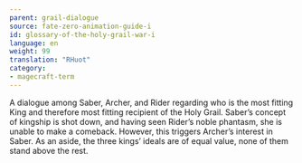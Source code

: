 ```yaml
---
parent: grail-dialogue
source: fate-zero-animation-guide-i
id: glossary-of-the-holy-grail-war-i
language: en
weight: 99
translation: "RHuot"
category:
- magecraft-term
---
```


A dialogue among Saber, Archer, and Rider regarding who is the most fitting King and therefore most fitting recipient of the Holy Grail. Saber’s concept of kingship is shot down, and having seen Rider’s noble phantasm, she is unable to make a comeback. However, this triggers Archer’s interest in Saber. As an aside, the three kings’ ideals are of equal value, none of them stand above the rest.
